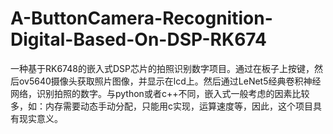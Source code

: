 # A-ButtonCamera-Recognition-Digital-Based-On-DSP-RK674

一种基于RK6748的嵌入式DSP芯片的拍照识别数字项目。通过在板子上按键，然后ov5640摄像头获取照片图像，并显示在lcd上。然后通过LeNet5经典卷积神经网络，识别拍照的数字。与python或者c++不同，嵌入式一般考虑的因素比较多，如：内存需要动态手动分配，只能用c实现，运算速度等，因此，这个项目具有现实意义。
